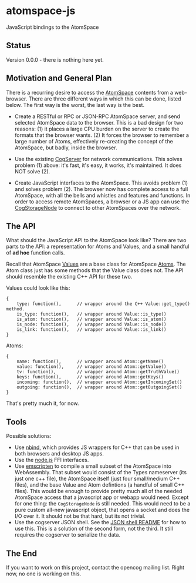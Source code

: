 # atomspace-js
JavaScript bindings to the AtomSpace

## Status
Version 0.0.0 - there is nothing here yet.

## Motivation and General Plan
There is a recurring desire to access the
[AtomSpace](https://wiki.opencog.org/w/AtomSpace) contents from a
web-browser. There are three different ways in which this can be done,
listed below. The first way is the worst, the last way is the best.

* Create a RESTful or RPC or JSON-RPC AtomSpace server, and send selected
  AtomSpace data to the browser. This is a bad design for two reasons:
  (1) it places a large CPU burden on the server to create the formats
  that the browser wants. (2) It forces the browser to remember a large
  number of Atoms, effectively re-creating the concept of the AtomSpace,
  but badly, inside the browser.

* Use the existing [CogServer](https://github.com/opencog/cogserver) for
  network communications. This solves problem (1) above: it's fast, it's
  easy, it works, it's maintained.  It does NOT solve (2).

* Create JavaScript interfaces to the AtomSpace. This avoids problem (1)
  and solves problem (2).  The browser now has complete access to a full
  AtomSpace, with all the bells and whistles and features and functions.
  In order to access remote AtomSpaces, a browser or a JS app can use the
  [CogStorageNode](https://wiki.opencog.org/w/CogStorageNode) to connect
  to other AtomSpaces over the network.

## The API
What should the JavaScript API to the AtomSpace look like? There are two
parts to the API: a representation for Atoms and Values, and a small
handful of **ad hoc** function calls.

Recall that AtomSpace [Values](https://wiki.opencog.org/w/Value) are a
base class for AtomSpace [Atoms](https://wiki.opencog.org/w/Atom). The
Atom class just has some methods that the Value class does not. The
API should resemble the existing C++ API for these two.

Values could look like this:
```
{
	type: function(),      // wrapper around the C++ Value::get_type() method.
	is_type: function(),   // wrapper around Value::is_type()
	is_atom: function(),   // wrapper around Value::is_atom()
	is_node: function(),   // wrapper around Value::is_node()
	is_link: function(),   // wrapper around Value::is_link()
}
```
Atoms:
```
{
	name: function(),      // wrapper around Atom::getName()
	value: function(),     // wrapper around Atom::getValue()
	tv: function(),        // wrapper around Atom::getTruthValue()
	keys: function(),      // wrapper around Atom::getKeys()
	incoming: function(),  // wrapper around Atom::getIncomingSet()
	outgoing: function(),  // wrapper around Atom::getOutgoingSet()
}
```

That's pretty much it, for now.

## Tools
Possible solutions:
* Use [nbind](https://github.com/charto/nbind), which provides JS
  wrappers for C++ that can be used in both browsers and desktop JS apps.
* Use the [node.js](https://nodejs.org/) FFI interfaces.
* Use [emscripten](https://github.com/kripken/emscripten/) to compile
  a small subset of the AtomSpace into WebAssembly.  That subset would
  consist of the Types nameserver (its just one c++ file), the AtomSpace
  itself (just four small/medium C++ files), and the base Value and Atom
  defintions (a handful of small C++ files). This would be enough to
  provide pretty much all of the needed AtomSpace access that a
  javascript app or webapp would need. Except for one thing: the
  `CogStorageNode` is still needed. This would need to be a pure custom
  all-new javascript object, that opens a socket and does the I/O over
  it.  It should not be that hard, but its not trivial.
* Use the cogserver JSON shell. See the [JSON shell README](https://github.com/opencog/atomspace/blob/master/opencog/persist/json/README.md)
  for how to use this. This is a solution of the second form, not the
  third.  It still requires the cogserver to serialize the data.

## The End
If you want to work on this project, contact the opencog mailing list.
Right now, no one is working on this.
